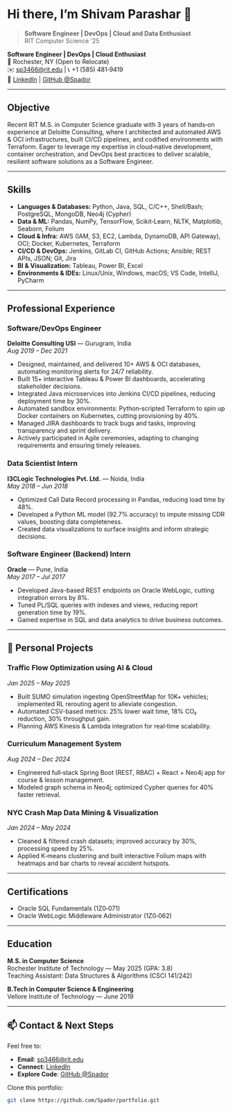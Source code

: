 # Hi there, I’m Shivam Parashar 👋

> **Software Engineer | DevOps | Cloud and Data Enthusiast**  
> RIT Computer Science ’25


**Software Engineer | DevOps | Cloud Enthusiast**  
📍 Rochester, NY (Open to Relocate)  
✉️ [sp3466@rit.edu](mailto:sp3466@rit.edu) | 📞 +1 (585) 481‑9419  
🔗 [LinkedIn](https://www.linkedin.com/in/shivam-parashar-2764ba113) | [GitHub @Spador](https://github.com/Spador)

---

## Objective

Recent RIT M.S. in Computer Science graduate with 3 years of hands‑on experience at Deloitte Consulting, where I architected and automated AWS & OCI infrastructures, built CI/CD pipelines, and codified environments with Terraform. Eager to leverage my expertise in cloud‑native development, container orchestration, and DevOps best practices to deliver scalable, resilient software solutions as a Software Engineer.

---

## Skills

- **Languages & Databases:** Python, Java, SQL, C/C++, Shell/Bash; PostgreSQL, MongoDB, Neo4j (Cypher)  
- **Data & ML:** Pandas, NumPy, TensorFlow, Scikit‑Learn, NLTK, Matplotlib, Seaborn, Folium  
- **Cloud & Infra:** AWS (IAM, S3, EC2, Lambda, DynamoDB, API Gateway), OCI; Docker, Kubernetes, Terraform  
- **CI/CD & DevOps:** Jenkins, GitLab CI, GitHub Actions; Ansible; REST APIs, JSON; Git, Jira  
- **BI & Visualization:** Tableau, Power BI, Excel  
- **Environments & IDEs:** Linux/Unix, Windows, macOS; VS Code, IntelliJ, PyCharm  

---

## Professional Experience

### Software/DevOps Engineer  
**Deloitte Consulting USI** — Gurugram, India  
*Aug 2019 – Dec 2021*  
- Designed, maintained, and delivered 10+ AWS & OCI databases, automating monitoring alerts for 24/7 reliability.  
- Built 15+ interactive Tableau & Power BI dashboards, accelerating stakeholder decisions.  
- Integrated Java microservices into Jenkins CI/CD pipelines, reducing deployment time by 30%.  
- Automated sandbox environments: Python‑scripted Terraform to spin up Docker containers on Kubernetes, cutting provisioning by 40%.  
- Managed JIRA dashboards to track bugs and tasks, improving transparency and sprint delivery.  
- Actively participated in Agile ceremonies, adapting to changing requirements and ensuring timely releases.  

### Data Scientist Intern  
**I3CLogic Technologies Pvt. Ltd.** — Noida, India  
*May 2018 – Jun 2018*  
- Optimized Call Data Record processing in Pandas, reducing load time by 48%.  
- Developed a Python ML model (92.7% accuracy) to impute missing CDR values, boosting data completeness.  
- Created data visualizations to surface insights and inform strategic decisions.  

### Software Engineer (Backend) Intern  
**Oracle** — Pune, India  
*May 2017 – Jul 2017*  
- Developed Java-based REST endpoints on Oracle WebLogic, cutting integration errors by 8%.  
- Tuned PL/SQL queries with indexes and views, reducing report generation time by 19%.  
- Gained expertise in SQL and data analytics to drive business outcomes.  

---

## 🚀 Personal Projects

### Traffic Flow Optimization using AI & Cloud  
*Jan 2025 – May 2025*  
- Built SUMO simulation ingesting OpenStreetMap for 10K+ vehicles; implemented RL rerouting agent to alleviate congestion.  
- Automated CSV-based metrics: 25% lower wait time, 18% CO₂ reduction, 30% throughput gain.  
- Planning AWS Kinesis & Lambda integration for real‑time scalability.

### Curriculum Management System  
*Aug 2024 – Dec 2024*  
- Engineered full‑stack Spring Boot (REST, RBAC) + React + Neo4j app for course & lesson management.  
- Modeled graph schema in Neo4j; optimized Cypher queries for 40% faster retrieval.

### NYC Crash Map Data Mining & Visualization  
*Jan 2024 – May 2024*  
- Cleaned & filtered crash datasets; improved accuracy by 30%, processing speed by 25%.  
- Applied K‑means clustering and built interactive Folium maps with heatmaps and bar charts to reveal accident hotspots.

---

## Certifications

- Oracle SQL Fundamentals (1Z0‑071)  
- Oracle WebLogic Middleware Administrator (1Z0‑062)  

---

## Education

**M.S. in Computer Science**  
Rochester Institute of Technology — May 2025 (GPA: 3.8)  
Teaching Assistant: Data Structures & Algorithms (CSCI 141/242)

**B.Tech in Computer Science & Engineering**  
Vellore Institute of Technology — June 2019  

---

## 📫 Contact & Next Steps

Feel free to:

- **Email**: [sp3466@rit.edu](mailto:sp3466@rit.edu)  
- **Connect**: [LinkedIn](https://www.linkedin.com/in/shivam-parashar-2764ba113)  
- **Explore Code**: [GitHub @Spador](https://github.com/Spador)  

Clone this portfolio:
```bash
git clone https://github.com/Spador/portfolio.git
```
